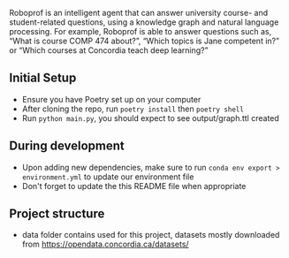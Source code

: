 Roboprof is an intelligent agent that can answer university course- and student-related questions, using a knowledge graph and natural language processing.
For example, Roboprof is able to answer questions such as, “What is course COMP
474 about?”, “Which topics is Jane competent in?” or “Which courses at Concordia
teach deep learning?”


## Initial Setup
- Ensure you have Poetry set up on your computer
- After cloning the repo, run `poetry install` then `poetry shell`
- Run `python main.py`, you should expect to see output/graph.ttl created


## During development
- Upon adding new dependencies, make sure to run `conda env export > environment.yml` to update our environment file
- Don't forget to update the this README file when appropriate

## Project structure
- data folder contains used for this project, datasets mostly downloaded from https://opendata.concordia.ca/datasets/
